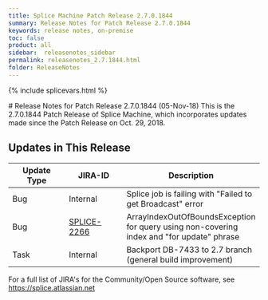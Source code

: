 ```yaml
---
title: Splice Machine Patch Release 2.7.0.1844
summary: Release Notes for Patch Release 2.7.0.1844
keywords: release notes, on-premise
toc: false
product: all
sidebar:  releasenotes_sidebar
permalink: releasenotes_2.7.1844.html
folder: ReleaseNotes
---
```

{% include splicevars.html %}
<section>
<div class="TopicContent" data-swiftype-index="true" markdown="1">
# Release Notes for Patch Release 2.7.0.1844 (05-Nov-18)
This is the 2.7.0.1844 Patch Release of Splice Machine, which incorporates updates made since the Patch Release on Oct. 29, 2018.

## Updates in This Release
<table>
    <col width="125px" />
    <col width="125px" />
    <col />
    <thead>
        <tr>
            <th>Update Type</th>
            <th>JIRA-ID</th>
            <th>Description</th>
        </tr>
    </thead>
    <tbody>
        <tr>
            <td>Bug</td>
            <td>Internal</td>
            <td>Splice job is failing with "Failed to get Broadcast" error</td>
        </tr>
        <tr>
            <td>Bug</td>
            <td><a href="https://splice.atlassian.net/browse/SPLICE-2266" target="_blank">SPLICE-2266</a></td>
            <td>ArrayIndexOutOfBoundsException for query using non-covering index and "for update" phrase</td>
        </tr>
        <tr>
            <td>Task</td>
            <td>Internal</td>
            <td>Backport DB-7433 to 2.7 branch (general build improvement)</td>
        </tr>
    </tbody>
</table>

For a full list of JIRA's for the Community/Open Source software, see <https://splice.atlassian.net>

</div>
</section>
